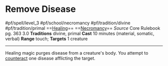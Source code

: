 # Remove Disease
#pf/spell/level_3 #pf/school/necromancy #pf/tradition/divine #pf/tradition/primal
==[Healing](../../../Traits/Healing.md)== ==[Necromancy](../../../Traits/Necromancy.md)==
*Source* Core Rulebook pg. 363 3.0
**Traditions** divine, primal
**Cast** 10 minutes (material, somatic, verbal)
**Range** touch; **Targets** 1 creature

---
Healing magic purges disease from a creature's body. You attempt to [counteract](../../../Rules/Counteracting.md) one disease afflicting the target.
